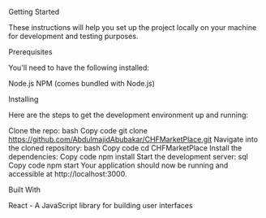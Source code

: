 Getting Started

These instructions will help you set up the project locally on your machine for development and testing purposes.

Prerequisites

You'll need to have the following installed:

Node.js
NPM (comes bundled with Node.js)

Installing

Here are the steps to get the development environment up and running:

Clone the repo:
bash
Copy code
git clone https://github.com/AbdulmajidAbubakar/CHFMarketPlace.git
Navigate into the cloned repository:
bash
Copy code
cd CHFMarketPlace
Install the dependencies:
Copy code
npm install
Start the development server:
sql
Copy code
npm start
Your application should now be running and accessible at http://localhost:3000.

Built With

React - A JavaScript library for building user interfaces
